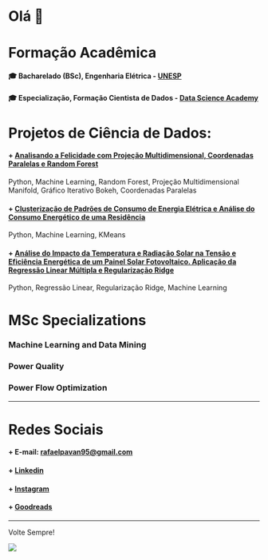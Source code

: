 # Olá 👋

# Formação Acadêmica 

#### 🎓 Bacharelado (BSc), Engenharia Elétrica - [UNESP](https://www.feb.unesp.br)
#### 🎓 Especialização, Formação Cientista de Dados - [Data Science Academy](https://www.datascienceacademy.com.br/) 

# Projetos de Ciência de Dados:

#### + [Analisando a Felicidade com Projeção Multidimensional, Coordenadas Paralelas e Random Forest](https://github.com/rafaelpavan95/DataScience/blob/master/happiness.ipynb)
Python, Machine Learning, Random Forest, Projeção Multidimensional Manifold, Gráfico Iterativo Bokeh, Coordenadas Paralelas

#### + [Clusterização de Padrões de Consumo de Energia Elétrica e Análise do Consumo Energético de uma Residência](https://github.com/rafaelpavan95/DataScience/blob/master/Clusteriza%C3%A7%C3%A3o_Energia.ipynb)
Python, Machine Learning, KMeans

#### + [Análise do Impacto da Temperatura e Radiação Solar na Tensão e Eficiência Energética de um Painel Solar Fotovoltaico. Aplicação da Regressão Linear Múltipla e Regularização Ridge](https://github.com/rafaelpavan95/DataScience/blob/master/Photovoltaic.ipynb)
Python, Regressão Linear, Regularização Ridge, Machine Learning


# MSc Specializations

### Machine Learning and Data Mining
### Power Quality
### Power Flow Optimization

____________________________________________

# Redes Sociais

#### + E-mail: rafaelpavan95@gmail.com
#### + [Linkedin](https://br.linkedin.com/in/engrafaelpavan)
#### + [Instagram](https://www.instagram.com/rafaelpavan95/)
#### + [Goodreads](https://www.goodreads.com/user/show/58755709-rafael-pavan)

___________________________________________

Volte Sempre!

![](https://thumbs.gfycat.com/ConsiderateSandyDanishswedishfarmdog-size_restricted.gif)
